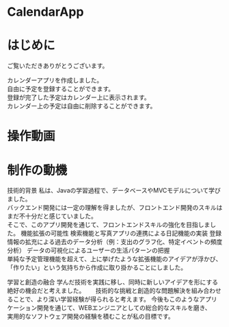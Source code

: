 # CalendarApp
# はじめに  
ご覧いただきありがとうございます。 

カレンダーアプリを作成しました。  
自由に予定を登録することができます。  
登録が完了した予定はカレンダー上に表示されます。  
カレンダー上の予定は自由に削除することができます。  

# 操作動画  





# 制作の動機  
技術的背景
私は、Javaの学習過程で、データベースやMVCモデルについて学びました。  
バックエンド開発には一定の理解を得ましたが、フロントエンド開発のスキルはまだ不十分だと感じていました。  
そこで、このアプリ開発を通じて、フロントエンドスキルの強化を目指しました。
機能拡張の可能性
検索機能と写真アプリの連携による日記機能の実装
登録情報の拡充による過去のデータ分析（例：支出のグラフ化、特定イベントの頻度分析）
データの可視化によるユーザーの生活パターンの把握  
単純な予定管理機能を超えて、上に挙げたような拡張機能のアイデアが浮かび、「作りたい」という気持ちから作成に取り掛かることにしました。

学習と創造の融合
学んだ技術を実践に移し、同時に新しいアイデアを形にする絶好の機会だと考えました。　　
技術的な挑戦と創造的な問題解決を組み合わせることで、より深い学習経験が得られると考えます。
今後もこのようなアプリケーション開発を通じて、WEBエンジニアとしての総合的なスキルを磨き、　　
実用的なソフトウェア開発の経験を積むことが私の目標です。
